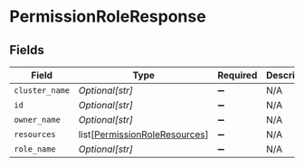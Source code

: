 # PermissionRoleResponse


## Fields

| Field                                                                           | Type                                                                            | Required                                                                        | Description                                                                     |
| ------------------------------------------------------------------------------- | ------------------------------------------------------------------------------- | ------------------------------------------------------------------------------- | ------------------------------------------------------------------------------- |
| `cluster_name`                                                                  | *Optional[str]*                                                                 | :heavy_minus_sign:                                                              | N/A                                                                             |
| `id`                                                                            | *Optional[str]*                                                                 | :heavy_minus_sign:                                                              | N/A                                                                             |
| `owner_name`                                                                    | *Optional[str]*                                                                 | :heavy_minus_sign:                                                              | N/A                                                                             |
| `resources`                                                                     | list[[PermissionRoleResources](../../models/shared/permissionroleresources.md)] | :heavy_minus_sign:                                                              | N/A                                                                             |
| `role_name`                                                                     | *Optional[str]*                                                                 | :heavy_minus_sign:                                                              | N/A                                                                             |